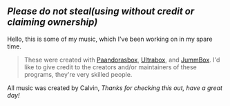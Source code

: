 ## *Please do not steal(using without credit or claiming ownership)*
Hello, this is some of my music, which I've been working on in my spare time.
> These were created with [Paandorasbox](https://paandorasbox.github.io/), [Ultrabox](https://ultraabox.github.io/), and [JummBox](https://jummb.us). 
I'd like to give credit to the creators and/or maintainers of these programs, they're very skilled people.

All music was created by Calvin,
*Thanks for checking this out, have a great day!*